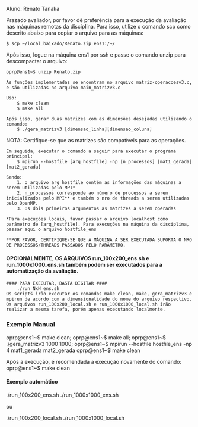 Aluno: Renato Tanaka

Prazado avaliador, por favor dê preferência para a execução da avaliação nas máquinas remotas da disciplina. Para isso, utilize o comando scp como descrito abaixo para copiar o arquivo para as máquinas:

	$ scp ~/local_baixado/Renato.zip ens1:/~/

Após isso, logue na máquina ens1 por ssh e passe o comando unzip para descompactar o arquivo:
	
	oprp@ens1~$ unzip Renato.zip

	As funções implementadas se encontram no arquivo matriz-operacoesv3.c, e são utilizadas no arquivo main_matrizv3.c

	Uso:
		$ make clean
		$ make all

	Após isso, gerar duas matrizes com as dimensões desejadas utilizando o comando:
		$ ./gera_matrizv3 [dimensao_linha][dimensao_coluna]

NOTA: Certifique-se que as matrizes são compatíveis para as operações.

	Em seguida, executar o comando a seguir para executar o programa principal:
		$ mpirun --hostfile [arq_hostfile] -np [n_processos] [mat1_gerada] [mat2_gerada]

	Sendo:
		1. o arquivo arq_hostfile contém as informações das máquinas a serem utilizadas pelo MPI* 
		2. n_processos corresponde ao número de processos a serem inicializados pelo MPI** e também o nro de threads a serem utilizadas pelo OpenMP.
		3. Os dois primeiros argumentos as matrizes a serem operadas

	*Para execuções locais, favor passar o arquivo localhost como parâmetro de [arq_hostfile]. Para execuções na máquina da disciplina, passar aqui o arquivo hostfile_ens
	
	**POR FAVOR, CERTIFIQUE-SE QUE A MÁQUINA A SER EXECUTADA SUPORTA O NRO DE PROCESSOS/THREADS PASSADOS PELO PARÂMETRO.

#### OPCIONALMENTE, OS ARQUIVOS run_100x200_ens.sh e run_1000x1000_ens.sh também podem ser executados para a automatização da avaliação. #### 
	#### PARA EXECUTAR, BASTA DIGITAR #### 
		./run_NxN_ens.sh
	Os scripts irão executar os comandos make clean, make, gera_matrizv3 e mpirun de acordo com a dimensionalidade do nome do arquivo respectivo.
	Os arquivos run_100x200_local.sh e run_1000x1000_local.sh irão realizar a mesma tarefa, porém apenas executando localmente.

### Exemplo Manual ###
oprp@ens1~$ make clean;
oprp@ens1~$ make all;
oprp@ens1~$ ./gera_matrizv3 1000 1000;
oprp@ens1~$ mpirun --hostfile hostfile_ens -np 4 mat1_gerada mat2_gerada
oprp@ens1~$ make clean

Após a execução, é recomendada a execução novamente do comando:
	oprp@ens1~$ make clean

#### Exemplo automático ####
./run_100x200_ens.sh
./run_1000x1000_ens.sh

ou

./run_100x200_local.sh
./run_1000x1000_local.sh


